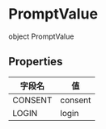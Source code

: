 # PromptValue

object PromptValue

## Properties

| 字段名  | 值      |
| ------- | ------- |
| CONSENT | consent |
| LOGIN   | login   |
